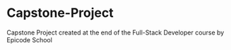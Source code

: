 # Capstone-Project
Capstone Project created at the end of the Full-Stack Developer course by Epicode School
